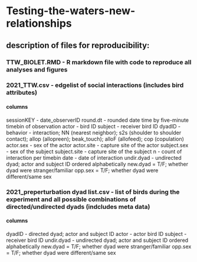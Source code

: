 # Testing-the-waters-new-relationships

## description of files for reproducibility:
### TTW_BIOLET.RMD - R markdown file with code to reproduce all analyses and figures

### 2021_TTW.csv - edgelist of social interactions (includes bird attributes)
#### columns 
sessionKEY - date_observerID
round.dt - rounded date time by five-minute timebin of observation
actor - bird ID
subject - receiver bird ID
dyadID - 
behavior - interaction; NN (nearest neighbor); s2s (shoulder to shoulder contact); allop (allopreen); beak_touch); alloF (allofeed); cop (copulation)
actor.sex - sex of the actor 
actor.site - capture site of the actor
subject.sex - sex of the subject 
subject.site - capture site of the subject
n - count of interaction per timebin
date - date of interaction
undir.dyad - undirected dyad; actor and subject ID ordered alphabetically
new.dyad = T/F; whether dyad were stranger/familiar
opp.sex = T/F; whether dyad were different/same sex

### 2021_preperturbation dyad list.csv - list of birds during the experiment and all possible combinations of directed/undirected dyads (indcludes meta data)
#### columns
dyadID - directed dyad; actor and subject ID 
actor - actor bird ID 
subject - receiver bird ID
undir.dyad - undirected dyad; actor and subject ID ordered alphabetically
new.dyad = T/F; whether dyad were stranger/familiar
opp.sex = T/F; whether dyad were different/same sex

